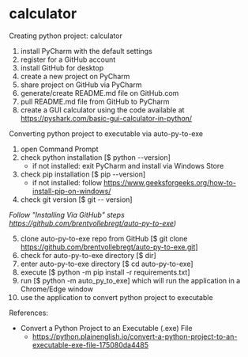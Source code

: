 # calculator

Creating python project: calculator

1. install PyCharm with the default settings
2. register for a GitHub account
3. install GitHub for desktop
4. create a new project on PyCharm
5. share project on GitHub via PyCharm
6. generate/create README.md file on GitHub.com
7. pull README.md file from GitHub to PyCharm
8. create a GUI calculator using the code available at https://pyshark.com/basic-gui-calculator-in-python/

Converting python project to executable via auto-py-to-exe

1. open Command Prompt
2. check python installation [$ python --version]
    - if not installed: exit PyCharm and install via Windows Store
3. check pip installation [$ pip --version]
    - if not installed: follow https://www.geeksforgeeks.org/how-to-install-pip-on-windows/
4. check git version [$ git -- version]

*Follow "Installing Via GitHub" steps https://github.com/brentvollebregt/auto-py-to-exe)*

5. clone auto-py-to-exe repo from GitHub [$ git clone https://github.com/brentvollebregt/auto-py-to-exe.git]
6. check for auto-py-to-exe directory [$ dir]
7. enter auto-py-to-exe directory [$ cd auto-py-to-exe]
8. execute [$ python -m pip install -r requirements.txt]
9. run [$ python -m auto_py_to_exe] which will run the application in a Chrome/Edge window
10. use the application to convert python project to executable

References:

- Convert a Python Project to an Executable (.exe) File
    - https://python.plainenglish.io/convert-a-python-project-to-an-executable-exe-file-175080da4485
